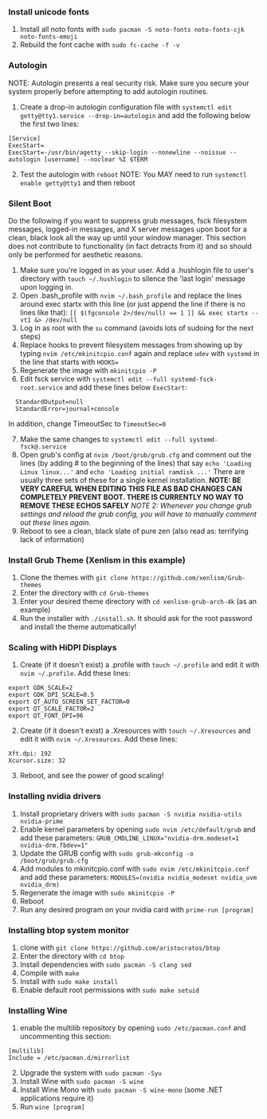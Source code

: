 ### Install unicode fonts
1. Install all noto fonts with `sudo pacman -S noto-fonts noto-fonts-cjk noto-fonts-emoji`
2. Rebuild the font cache with `sudo fc-cache -f -v`
### Autologin
NOTE: Autologin presents a real security risk. Make sure you secure your system properly before attempting to add autologin routines.
1. Create a drop-in autologin configuration file with `systemctl edit getty@tty1.service --drop-in=autologin` and add the following below the first two lines: 
```
[Service]
ExecStart=
ExecStart=-/usr/bin/agetty --skip-login --nonewline --noissue --autologin [username] --noclear %I $TERM
```
2. Test the autologin with `reboot`
NOTE: You MAY need to run `systemctl enable getty@tty1` and then reboot
### Silent Boot
Do the following if you want to suppress grub messages, fsck filesystem messages, logged-in messages, and X server messages upon boot for a clean, black look all the way up until your window manager. This section does not contribute to functionality (in fact detracts from it) and so should only be performed for aesthetic reasons.
1. Make sure you're logged in as your user. Add a .hushlogin file to user's directory with `touch ~/.hushlogin` to silence the 'last login' message upon logging in.
2. Open .bash_profile with `nvim ~/.bash_profile` and replace the lines around exec startx with this line (or just append the line if there is no lines like that):
   `[[ $(fgconsole 2>/dev/null) == 1 ]] && exec startx -- vt1 &> /dev/null`
3. Log in as root with the `su` command (avoids lots of sudoing for the next steps)
4. Replace hooks to prevent filesystem messages from showing up by typing `nvim /etc/mkinitcpio.conf` again and replace `udev` with `systemd` in the line that starts with `HOOKS=`
5. Regenerate the image with `mkinitcpio -P`
6. Edit fsck service with `systemctl edit --full systemd-fsck-root.service` and add these lines below `ExecStart`:
```
  StandardOutput=null
  StandardError=journal+console
```
In addition, change TimeoutSec to `TimeoutSec=0`

7. Make the same changes to `systemctl edit --full systemd-fsck@.service` 
8. Open grub's config at `nvim /boot/grub/grub.cfg` and comment out the lines (by adding # to the beginning of the lines) that say `echo 'Loading Linux linux...'` and `echo 'Loading initial ramdisk ...'` There are usually three sets of these for a single kernel installation.
     **NOTE: BE VERY CAREFUL WHEN EDITING THIS FILE AS BAD CHANGES CAN COMPLETELY PREVENT BOOT. THERE IS CURRENTLY NO WAY TO REMOVE THESE ECHOS SAFELY**
	 *NOTE 2: Whenever you change grub settings and reload the grub config, you will have to manually comment out these lines again.*
9. Reboot to see a clean, black slate of pure zen (also read as: terrifying lack of information)
### Install Grub Theme (Xenlism in this example)
1. Clone the themes with `git clone https://github.com/xenlism/Grub-themes`
2. Enter the directory with `cd Grub-themes`
3. Enter your desired theme directory with `cd xenlism-grub-arch-4k` (as an example)
4. Run the installer with `./install.sh`. It should ask for the root password and install the theme automatically!
### Scaling with HiDPI Displays
1. Create (if it doesn't exist) a .profile with `touch ~/.profile` and edit it with `nvim ~/.profile`. Add these lines:
```
export GDK_SCALE=2
export GDK_DPI_SCALE=0.5
export QT_AUTO_SCREEN_SET_FACTOR=0
export QT_SCALE_FACTOR=2
export QT_FONT_DPI=96
```
2. Create (if it doesn't exist) a .Xresources with `touch ~/.Xresources` and edit it with `nvim ~/.Xresources`. Add these lines:
```
Xft.dpi: 192
Xcursor.size: 32
```
3. Reboot, and see the power of good scaling!
### Installing nvidia drivers
1. Install proprietary drivers with `sudo pacman -S nvidia nvidia-utils nvidia-prime`
2. Enable kernel parameters by opening `sudo nvim /etc/default/grub` and add these parameters: `GRUB_CMDLINE_LINUX="nvidia-drm.modeset=1 nvidia-drm.fbdev=1"`
3. Update the GRUB config with `sudo grub-mkconfig -o /boot/grub/grub.cfg`
4. Add modules to mkinitcpio.conf with `sudo nvim /etc/mkinitcpio.conf` and add these parameters: `MODULES=(nvidia nvidia_modeset nvidia_uvm nvidia_drm)`
5. Regenerate the image with `sudo mkinitcpio -P`
6. Reboot
7. Run any desired program on your nvidia card with `prime-run [program]`
### Installing btop system monitor
1. clone with `git clone https://github.com/aristocratos/btop`
2. Enter the directory with `cd btop`
3. Install dependencies with `sudo pacman -S clang sed`
4. Compile with `make`
5. Install with `sudo make install`
6. Enable default root permissions with `sudo make setuid`
### Installing Wine
1. enable the multilib repository by opening `sudo /etc/pacman.conf` and uncommenting this section:
```
[multilib]
Include = /etc/pacman.d/mirrorlist
```
2. Upgrade the system with `sudo pacman -Syu`
3. Install Wine with `sudo pacman -S wine`
4. Install Wine Mono with `sudo pacman -S wine-mono` (some .NET applications require it)
5. Run `wine [program]`

